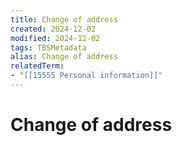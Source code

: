 ```yaml
---
title: Change of address
created: 2024-12-02
modified: 2024-12-02
tags: TBSMetadata
alias: Change of address
relatedTerm:
- "[[15555 Personal information]]"
---
```

# Change of address
